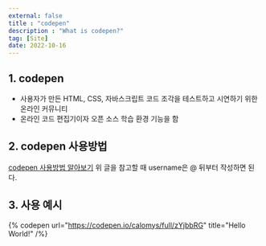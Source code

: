 ```yaml
---
external: false
title : "codepen"
description : "What is codepen?"
tag: [Site]
date: 2022-10-16
---
```


## 1. codepen

- 사용자가 만든 HTML, CSS, 자바스크립트 코드 조각을 테스트하고 시연하기 위한 온라인 커뮤니티
- 온라인 코드 편집기이자 오픈 소스 학습 환경 기능을 함

## 2. codepen 사용방법

[codepen 사용방법 알아보기](https://0xd00d00.github.io/2021/07/06/embedCodepen.html)
위 글을 참고할 때 username은 @ 뒤부터 작성하면 된다.

## 3. 사용 예시

{% codepen url="https://codepen.io/calomys/full/zYjbbRG" title="Hello World!" /%}
